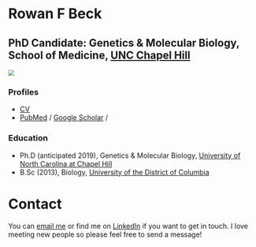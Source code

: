 # Rowan F Beck

## PhD Candidate: Genetics & Molecular Biology, School of Medicine, [UNC Chapel Hill](http://www.unc.edu/)



<img src="C:\Users\Rowan\Pictures\avatar-icon.png" style="zoom:75%;" />



### Profiles

- [CV](https://derekogle.com/resources/CV.pdf)
- [PubMed](https://www.ncbi.nlm.nih.gov/pubmed/?term=Beck%20R%5BAuthor%5D&cauthor=true&cauthor_uid=30675811) /  [Google Scholar](https://scholar.google.com/citations?user=srkMogQAAAAJ&hl=en) / 

### Education

- Ph.D (anticipated 2019), Genetics & Molecular Biology, [University of North Carolina at Chapel Hill](http://gmb.unc.edu/)
- B.Sc (2013), Biology, [University of the District of Columbia](http://www.udc.edu/)



# Contact

You can [email me](mailto:rowan.far@gmail.com?subject=Hello!) or find me on [LinkedIn](https://linkedin.com/in/rfbeck) if you want to get in touch. I love meeting new people so please feel free to send a message!